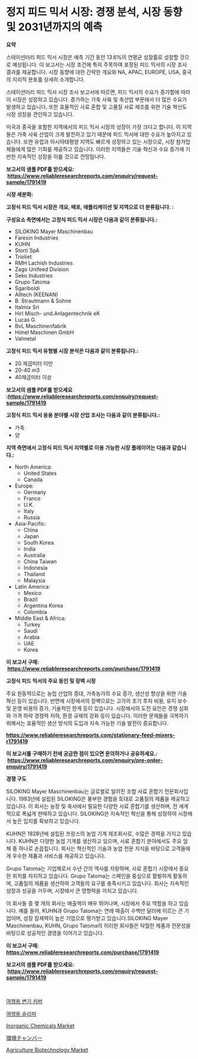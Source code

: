 <p><h1>정지 피드 믹서 시장: 경쟁 분석, 시장 동향 및 2031년까지의 예측</h1></p><p><strong>요약</strong></p>
<p><p>스테이션러리 피드 믹서 시장은 예측 기간 동안 13.6%의 연평균 성장률로 성장할 것으로 예상됩니다. 이 보고서는 시장 조건에 특히 주목하여 포장된 피드 믹서의 시장 조사 결과를 제공합니다. 시장 동향에 대한 간략한 개요와 NA, APAC, EUROPE, USA, 중국의 지리적 분포를 상세히 소개합니다.</p><p>스테이션러리 피드 믹서 시장 조사 보고서에 따르면, 피드 믹서의 수요가 증가함에 따라 이 시장은 성장하고 있습니다. 증가하는 가축 사육 및 축산업 부문에서 더 많은 수요가 발생하고 있습니다. 또한 효율적인 사료 혼합 및 고품질 사료 제조를 위한 기술 혁신도 시장 성장을 견인하고 있습니다.</p><p>미국과 중국을 포함한 지역에서의 피드 믹서 시장의 성장이 가장 크다고 합니다. 이 지역들은 가축 사육 산업이 크게 발전하고 있기 때문에 피드 믹서에 대한 수요가 높아지고 있습니다. 또한 유럽과 아시아태평양 지역도 빠르게 성장하고 있는 시장으로, 시장 참가업체들에게 많은 기회를 제공하고 있습니다. 이러한 지역들은 기술 혁신과 수요 증가에 기반한 지속적인 성장을 이룰 것으로 전망됩니다.</p></p>
<p><strong>보고서의 샘플 PDF를 받으세요: &nbsp;<a href="https://www.reliableresearchreports.com/enquiry/request-sample/1791419">https://www.reliableresearchreports.com/enquiry/request-sample/1791419</a></strong></p>
<p><strong>시장 세분화:</strong></p>
<p><strong> 고정식 피드 믹서 시장은 개요, 배포, 애플리케이션 및 지역으로 더 분류됩니다. :</strong></p>
<p><strong>구성요소 측면에서는 고정식 피드 믹서 시장은 다음과 같이 분류됩니다.:</strong></p>
<p><ul><li>SILOKING Mayer Maschinenbau</li><li>Faresin Industries</li><li>KUHN</li><li>Storti SpA</li><li>Trioliet</li><li>RMH Lachish Industries</li><li>Zago Unifeed Division</li><li>Seko Industries</li><li>Grupo Tatoma</li><li>Sgariboldi</li><li>Alltech (KEENAN)</li><li>B. Strautmann & Sohne</li><li>Italmix Srl</li><li>Hirl Misch- und.Anlagentechnik eK</li><li>Lucas G</li><li>BvL Maschinenfabrik</li><li>Himel Maschinen GmbH</li><li>Valmetal</li></ul></p>
<p><strong> 고정식 피드 믹서 유형별 시장 분석은 다음과 같이 분류됩니다.:</strong></p>
<p><ul><li>20 제곱미터 미만</li><li>20-40 m3</li><li>40제곱미터 이상</li></ul></p>
<p><strong>보고서의 샘플 PDF를 받으세요 :<a href="https://www.reliableresearchreports.com/enquiry/request-sample/1791419">https://www.reliableresearchreports.com/enquiry/request-sample/1791419</a></strong></p>
<p><strong> 고정식 피드 믹서 응용 분야별 시장 산업 조사는 다음과 같이 분류됩니다.:</strong></p>
<p><ul><li>가축</li><li>양</li></ul></p>
<p><strong>지역 측면에서 고정식 피드 믹서 지역별로 이용 가능한 시장 플레이어는 다음과 같습니다.:</strong></p>
<p><ul>
    <li>
        North America:
        <ul>
            <li>United States</li>
            <li>Canada</li>
        </ul>
    </li>
    <li>
        Europe:
        <ul>
            <li>Germany</li>
            <li>France</li>
            <li>U.K.</li>
            <li>Italy</li>
            <li>Russia</li>
        </ul>
    </li>
    <li>
        Asia-Pacific:
        <ul>
            <li>China</li>
            <li>Japan</li>
            <li>South Korea</li>
            <li>India</li>
            <li>Australia</li>
            <li>China Taiwan</li>
            <li>Indonesia</li>
            <li>Thailand</li>
            <li>Malaysia</li>
        </ul>
    </li>
    <li>
        Latin America:
        <ul>
            <li>Mexico</li>
            <li>Brazil</li>
            <li>Argentina Korea</li>
            <li>Colombia</li>
        </ul>
    </li>
    <li>
        Middle East & Africa:
        <ul>
            <li>Turkey</li>
            <li>Saudi</li>
            <li>Arabia</li>
            <li>UAE</li>
            <li>Korea</li>
        </ul>
    </li>
    </ul></p>
<p><strong>이 보고서 구매: &nbsp;<a href="https://www.reliableresearchreports.com/purchase/1791419">https://www.reliableresearchreports.com/purchase/1791419</a></strong></p>
<p><strong>고정식 피드 믹서의 주요 동인 및 장벽 시장</strong></p>
<p><p>주요 원동력으로는 농업 산업의 증대, 가축농가의 수요 증가, 생산성 향상을 위한 기술 혁신 등이 있습니다. 반면에 시장에서의 장벽으로는 고가의 초기 투자 비용, 유지 보수 및 운영 비용의 증가, 기술적인 한계 등이 있습니다. 시장에서의 도전 요인은 경쟁 심화와 가격 하락 경쟁력 저하, 환경 규제의 강화 등이 있습니다. 이러한 문제들을 극복하기 위해서는 효율적인 생산 방식의 도입과 지속 가능한 기술 발전이 중요합니다.</p></p>
<p><strong><a href="https://www.reliableresearchreports.com/stationary-feed-mixers-r1791419">https://www.reliableresearchreports.com/stationary-feed-mixers-r1791419</a></strong></p>
<p><strong>이 보고서를 구매하기 전에 궁금한 점이 있으면 문의하거나 공유하세요.: &nbsp;<a href="https://www.reliableresearchreports.com/enquiry/pre-order-enquiry/1791419">https://www.reliableresearchreports.com/enquiry/pre-order-enquiry/1791419</a></strong></p>
<p><strong>경쟁 구도</strong></p>
<p><p>SILOKING Mayer Maschinenbau는 글로벌로 알려진 조합 사료 혼합기 전문회사입니다. 1983년에 설립된 SILOKING은 풍부한 경험을 토대로 고품질의 제품을 제공하고 있습니다. 이 회사는 농장 및 축사에서 필요한 다양한 사료 혼합기를 생산하며, 전 세계적으로 폭넓게 판매하고 있습니다. SILOKING은 지속적인 혁신을 통해 성장하여 시장에서 높은 입지를 확보하고 있습니다.</p><p>KUHN은 1828년에 설립된 프랑스의 농업 기계 제조회사로, 수많은 경력을 가지고 있습니다. KUHN은 다양한 농업 기계를 생산하고 있으며, 사료 혼합기 분야에서도 주요 업체 중 하나로 손꼽힙니다. 회사는 혁신적인 기술과 농업 전문 지식을 바탕으로 고객들에게 우수한 제품과 서비스를 제공하고 있습니다.</p><p>Grupo Tatoma는 기업체로서 수년 간의 역사를 자랑하며, 사료 혼합기 시장에서 중요한 위치를 차지하고 있습니다. Grupo Tatoma는 스페인을 중심으로 활발하게 활동하며, 고품질의 제품을 생산하여 고객들의 요구를 충족시키고 있습니다. 회사는 지속적인 성장과 성공을 거두며, 시장에서 큰 영향력을 끼치고 있습니다.</p><p>이 회사들 중 몇 개의 회사는 매출액이 매우 뛰어나며, 시장에서 주요 역할을 하고 있습니다. 예를 들어, KUHN과 Grupo Tatoma는 연례 매출이 수백만 달러에 이르는 큰 기업이며, 성장 잠재력이 높은 기업으로 평가받고 있습니다.SILOKING Mayer Maschinenbau, KUHN, Grupo Tatoma의 이러한 회사들은 탁월한 제품과 전문성을 바탕으로 성공적인 경영을 이어가고 있습니다.</p></p>
<p><strong>이 보고서 구매: &nbsp; <a href="https://www.reliableresearchreports.com/purchase/1791419">https://www.reliableresearchreports.com/purchase/1791419</a></strong></p>
<p><strong>보고서의 샘플 PDF를 받으세요: &nbsp;<a href="https://www.reliableresearchreports.com/enquiry/request-sample/1791419">https://www.reliableresearchreports.com/enquiry/request-sample/1791419</a></strong><strong></strong></p>
<p>&nbsp;</p>
<p><p><a href="https://github.com/Maeennan456456/Market-Research-Report-List-1/blob/main/871633721954.md">여행용 변기 커버</a></p><p><a href="https://github.com/vsap75a286l/Market-Research-Report-List-1/blob/main/436502721953.md">여행용 슬리퍼</a></p><p><a href="https://issuu.com/reportprime-2/docs/inorganic-chemicals-market-size-2030.pptx">Inorganic Chemicals Market</a></p><p><a href="https://github.com/joaejkdzgyljvo6/Market-Research-Report-List-1/blob/main/572407024080.md">環境チャンバー</a></p><p><a href="https://issuu.com/reportprime-2/docs/agriculture-biotechnology-market-size-2030.pptx">Agriculture Biotechnology Market</a></p></p>